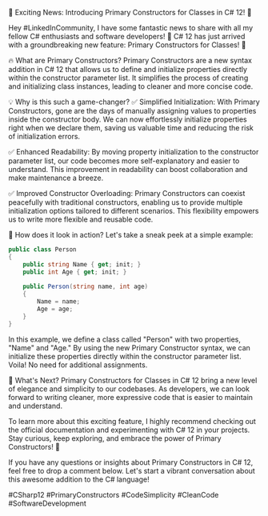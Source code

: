 🚀 Exciting News: Introducing Primary Constructors for Classes in C# 12! 🎉

Hey #LinkedInCommunity, I have some fantastic news to share with all my fellow C# enthusiasts and software developers! 🌟 C# 12 has just arrived with a groundbreaking new feature: Primary Constructors for Classes! 🚀

🔥 What are Primary Constructors?
Primary Constructors are a new syntax addition in C# 12 that allows us to define and initialize properties directly within the constructor parameter list. It simplifies the process of creating and initializing class instances, leading to cleaner and more concise code.

💡 Why is this such a game-changer?
✅ Simplified Initialization: With Primary Constructors, gone are the days of manually assigning values to properties inside the constructor body. We can now effortlessly initialize properties right when we declare them, saving us valuable time and reducing the risk of initialization errors.

✅ Enhanced Readability: By moving property initialization to the constructor parameter list, our code becomes more self-explanatory and easier to understand. This improvement in readability can boost collaboration and make maintenance a breeze.

✅ Improved Constructor Overloading: Primary Constructors can coexist peacefully with traditional constructors, enabling us to provide multiple initialization options tailored to different scenarios. This flexibility empowers us to write more flexible and reusable code.

👀 How does it look in action?
Let's take a sneak peek at a simple example:

```csharp
public class Person
{
    public string Name { get; init; }
    public int Age { get; init; }
    
    public Person(string name, int age)
    {
        Name = name;
        Age = age;
    }
}
```

In this example, we define a class called "Person" with two properties, "Name" and "Age." By using the new Primary Constructor syntax, we can initialize these properties directly within the constructor parameter list. Voila! No need for additional assignments.

🚀 What's Next?
Primary Constructors for Classes in C# 12 bring a new level of elegance and simplicity to our codebases. As developers, we can look forward to writing cleaner, more expressive code that is easier to maintain and understand.

To learn more about this exciting feature, I highly recommend checking out the official documentation and experimenting with C# 12 in your projects. Stay curious, keep exploring, and embrace the power of Primary Constructors! 💪

If you have any questions or insights about Primary Constructors in C# 12, feel free to drop a comment below. Let's start a vibrant conversation about this awesome addition to the C# language!

#CSharp12 #PrimaryConstructors #CodeSimplicity #CleanCode #SoftwareDevelopment